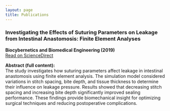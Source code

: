 ```yaml
---
layout: page
title: Publications
---
```


### Investigating the Effects of Suturing Parameters on Leakage from Intestinal Anastomosis: Finite Element Analyses  
**Biocybernetics and Biomedical Engineering (2019)**  
[Read on ScienceDirect](https://www.sciencedirect.com/science/article/abs/pii/S0208521619301615?via=ihub)

**Abstract (full content):**  
The study investigates how suturing parameters affect leakage in intestinal anastomosis using finite element analysis. The simulation model considered variations in stitch spacing, bite depth, and tissue thickness to determine their influence on leakage pressure. Results showed that decreasing stitch spacing and increasing bite depth significantly improved sealing performance. These findings provide biomechanical insight for optimizing surgical techniques and reducing postoperative complications.
